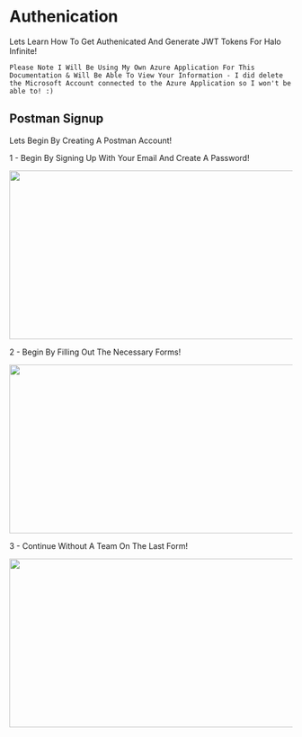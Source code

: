# Authenication

Lets Learn How To Get Authenicated And Generate JWT Tokens For Halo Infinite!

```Please Note I Will Be Using My Own Azure Application For This Documentation & Will Be Able To View Your Information - I did delete the Microsoft Account connected to the Azure Application so I won't be able to! :)```

## Postman Signup

Lets Begin By Creating A Postman Account!

1 - Begin By Signing Up With Your Email And Create A Password!

<img src="https://raw.githubusercontent.com/Sennful/Halo-Infinite-API/main/Images/postmansignup.png" width="700" height="300">

2 - Begin By Filling Out The Necessary Forms!

<img src="https://raw.githubusercontent.com/Sennful/Halo-Infinite-API/main/Images/postmanforms.png" width="700" height="300">

3 - Continue Without A Team On The Last Form!

<img src="https://raw.githubusercontent.com/Sennful/Halo-Infinite-API/main/Images/postmanforms2.png" width="700" height="300">
